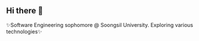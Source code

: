 ## Hi there 👋

<!--
**Minky0602/Minky0602** is a ✨ _special_ ✨ repository because its `README.md` (this file) appears on your GitHub profile.-->
✨Software Engineering sophomore @ Soongsil University. Exploring various technologies✨
